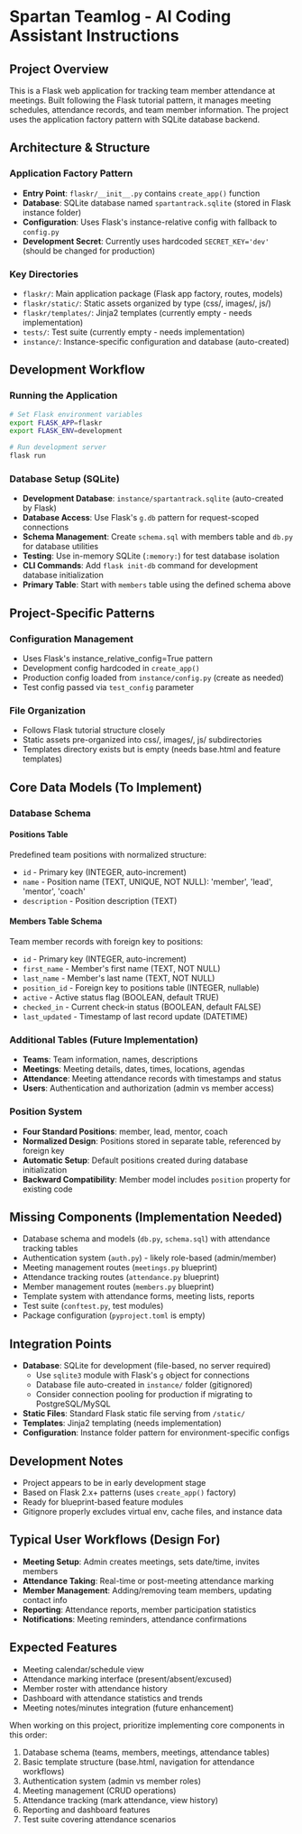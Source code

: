 # Spartan Teamlog - AI Coding Assistant Instructions

## Project Overview
This is a Flask web application for tracking team member attendance at meetings. Built following the Flask tutorial pattern, it manages meeting schedules, attendance records, and team member information. The project uses the application factory pattern with SQLite database backend.

## Architecture & Structure

### Application Factory Pattern
- **Entry Point**: `flaskr/__init__.py` contains `create_app()` function
- **Database**: SQLite database named `spartantrack.sqlite` (stored in Flask instance folder)
- **Configuration**: Uses Flask's instance-relative config with fallback to `config.py`
- **Development Secret**: Currently uses hardcoded `SECRET_KEY='dev'` (should be changed for production)

### Key Directories
- `flaskr/`: Main application package (Flask app factory, routes, models)
- `flaskr/static/`: Static assets organized by type (css/, images/, js/)
- `flaskr/templates/`: Jinja2 templates (currently empty - needs implementation)
- `tests/`: Test suite (currently empty - needs implementation)
- `instance/`: Instance-specific configuration and database (auto-created)

## Development Workflow

### Running the Application
```bash
# Set Flask environment variables
export FLASK_APP=flaskr
export FLASK_ENV=development

# Run development server
flask run
```

### Database Setup (SQLite)
- **Development Database**: `instance/spartantrack.sqlite` (auto-created by Flask)
- **Database Access**: Use Flask's `g.db` pattern for request-scoped connections
- **Schema Management**: Create `schema.sql` with members table and `db.py` for database utilities
- **Testing**: Use in-memory SQLite (`:memory:`) for test database isolation  
- **CLI Commands**: Add `flask init-db` command for development database initialization
- **Primary Table**: Start with `members` table using the defined schema above

## Project-Specific Patterns

### Configuration Management
- Uses Flask's instance_relative_config=True pattern
- Development config hardcoded in `create_app()`
- Production config loaded from `instance/config.py` (create as needed)
- Test config passed via `test_config` parameter

### File Organization
- Follows Flask tutorial structure closely
- Static assets pre-organized into css/, images/, js/ subdirectories
- Templates directory exists but is empty (needs base.html and feature templates)

## Core Data Models (To Implement)

### Database Schema

#### Positions Table
Predefined team positions with normalized structure:
- `id` - Primary key (INTEGER, auto-increment)
- `name` - Position name (TEXT, UNIQUE, NOT NULL): 'member', 'lead', 'mentor', 'coach'
- `description` - Position description (TEXT)

#### Members Table Schema
Team member records with foreign key to positions:
- `id` - Primary key (INTEGER, auto-increment)
- `first_name` - Member's first name (TEXT, NOT NULL)
- `last_name` - Member's last name (TEXT, NOT NULL)  
- `position_id` - Foreign key to positions table (INTEGER, nullable)
- `active` - Active status flag (BOOLEAN, default TRUE)
- `checked_in` - Current check-in status (BOOLEAN, default FALSE)
- `last_updated` - Timestamp of last record update (DATETIME)

### Additional Tables (Future Implementation)
- **Teams**: Team information, names, descriptions
- **Meetings**: Meeting details, dates, times, locations, agendas
- **Attendance**: Meeting attendance records with timestamps and status
- **Users**: Authentication and authorization (admin vs member access)

### Position System
- **Four Standard Positions**: member, lead, mentor, coach
- **Normalized Design**: Positions stored in separate table, referenced by foreign key
- **Automatic Setup**: Default positions created during database initialization
- **Backward Compatibility**: Member model includes `position` property for existing code

## Missing Components (Implementation Needed)
- Database schema and models (`db.py`, `schema.sql`) with attendance tracking tables
- Authentication system (`auth.py`) - likely role-based (admin/member)
- Meeting management routes (`meetings.py` blueprint)
- Attendance tracking routes (`attendance.py` blueprint)  
- Member management routes (`members.py` blueprint)
- Template system with attendance forms, meeting lists, reports
- Test suite (`conftest.py`, test modules)
- Package configuration (`pyproject.toml` is empty)

## Integration Points
- **Database**: SQLite for development (file-based, no server required)
  - Use `sqlite3` module with Flask's `g` object for connections
  - Database file auto-created in `instance/` folder (gitignored)
  - Consider connection pooling for production if migrating to PostgreSQL/MySQL
- **Static Files**: Standard Flask static file serving from `/static/`
- **Templates**: Jinja2 templating (needs implementation)
- **Configuration**: Instance folder pattern for environment-specific configs

## Development Notes
- Project appears to be in early development stage
- Based on Flask 2.x+ patterns (uses `create_app()` factory)
- Ready for blueprint-based feature modules
- Gitignore properly excludes virtual env, cache files, and instance data

## Typical User Workflows (Design For)
- **Meeting Setup**: Admin creates meetings, sets date/time, invites members
- **Attendance Taking**: Real-time or post-meeting attendance marking
- **Member Management**: Adding/removing team members, updating contact info
- **Reporting**: Attendance reports, member participation statistics
- **Notifications**: Meeting reminders, attendance confirmations

## Expected Features
- Meeting calendar/schedule view
- Attendance marking interface (present/absent/excused)
- Member roster with attendance history
- Dashboard with attendance statistics and trends
- Meeting notes/minutes integration (future enhancement)

When working on this project, prioritize implementing core components in this order:
1. Database schema (teams, members, meetings, attendance tables)
2. Basic template structure (base.html, navigation for attendance workflows)
3. Authentication system (admin vs member roles)
4. Meeting management (CRUD operations)
5. Attendance tracking (mark attendance, view history)
6. Reporting and dashboard features
7. Test suite covering attendance scenarios